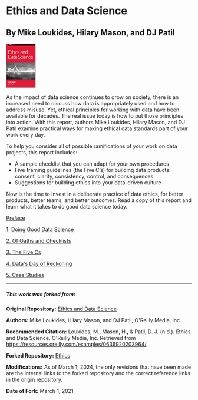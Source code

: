 # Ethics and Data Science
## By Mike Loukides, Hilary Mason, and DJ Patil
	  
[![Ethics and Data Science, by Mike Loukides](logo.png)]([https://resources.oreilly.com/examples/0636920203964](https://resources.oreilly.com/examples/0636920203964))
	  
As the impact of data science continues to grow on society, there is an increased need to discuss how data is appropriately used and how to address misuse. Yet, ethical principles for working with data have been available for decades. The real issue today is how to put those principles into action. With this report, authors Mike Loukides, Hilary Mason, and DJ Patil examine practical ways for making ethical data standards part of your work every day.

To help you consider all of possible ramifications of your work on data projects, this report includes:

* A sample checklist that you can adapt for your own procedures
* Five framing guidelines (the Five C’s) for building data products: consent, clarity, consistency, control, and consequences
* Suggestions for building ethics into your data-driven culture

Now is the time to invest in a deliberate practice of data ethics, for better products, better teams, and better outcomes. Read a copy of this report and learn what it takes to do good data science today.

[Preface](preface.md)

[1. Doing Good Data Science](doing_good_data_science.md)

[2. Of Oaths and Checklists](of_oaths_and_checklists.md)

[3. The Five Cs](the_five_cs.md)

[4. Data's Day of Reckoning](datas_day_of_reckoning.md)

[5. Case Studies](casestudies.md)


---

##### This work was forked from:

**Original Repository:** [Ethics and Data Science](https://resources.oreilly.com/examples/0636920203964)

**Authors:** Mike Loukides, Hilary Mason, and DJ Patil, O'Reilly Media, Inc.

**Recommended Citation:** Loukides, M., Mason, H., & Patil, D. J. (n.d.). Ethics and Data Science. O'Reilly Media, Inc. Retrieved from https://resources.oreilly.com/examples/0636920203964/ 

**Forked Repository:** [Ethics](github.com/jasonkronemeyer/ethics)

**Modifications:** As of March 1, 2024, the only revisions that have been made are the internal links to the forked repository and the correct reference links in the origin repository.

**Date of Fork:** March 1, 2021
